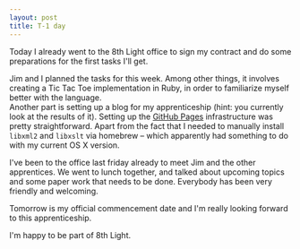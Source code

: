 ```yaml
---
layout: post
title: T-1 day
---
```


Today I already went to the 8th Light office to sign my contract and do some preparations for the first tasks I'll get.

Jim and I planned the tasks for this week. Among other things, it involves creating a Tic Tac Toe implementation in Ruby, in order to familiarize myself better with the language.  
Another part is setting up a blog for my apprenticeship (hint: you currently look at the results of it).
Setting up the [GitHub Pages](https://pages.github.com/) infrastructure was pretty straightforward. Apart from the fact that I needed to manually install `libxml2` and `libxslt` via homebrew &ndash; which apparently had something to do with my current OS X version.

I've been to the office last friday already to meet Jim and the other apprentices. We went to lunch together, and talked about upcoming topics and some paper work that needs to be done. Everybody has been very friendly and welcoming.

Tomorrow is my official commencement date and I'm really looking forward to this apprenticeship.

I'm happy to be part of 8th Light.
